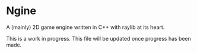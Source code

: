 # Ngine
A (mainly) 2D game engine written in C++ with raylib at its heart.

This is a work in progress. This file will be updated once progress has been made.